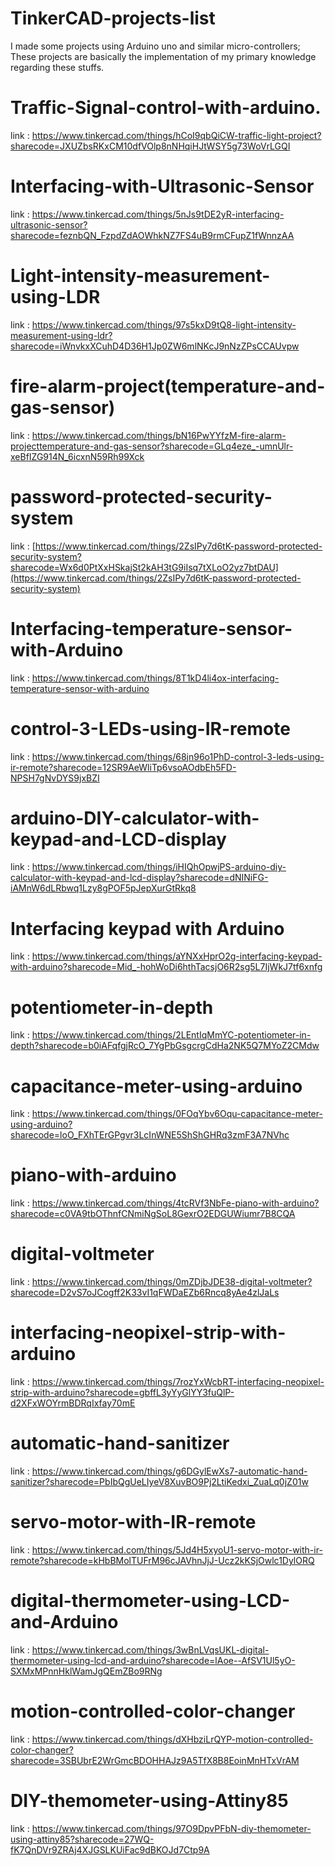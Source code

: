 # TinkerCAD-projects-list
I made some projects using Arduino uno and similar micro-controllers; These projects are basically the implementation of my primary knowledge regarding these stuffs. <br>
# Traffic-Signal-control-with-arduino.<br>
link : https://www.tinkercad.com/things/hCoI9qbQiCW-traffic-light-project?sharecode=JXUZbsRKxCM10dfVOlp8nNHqiHJtWSY5g73WoVrLGQI
# Interfacing-with-Ultrasonic-Sensor<br>
link : https://www.tinkercad.com/things/5nJs9tDE2yR-interfacing-ultrasonic-sensor?sharecode=feznbQN_FzpdZdAOWhkNZ7FS4uB9rmCFupZ1fWnnzAA
# Light-intensity-measurement-using-LDR<br>
link : https://www.tinkercad.com/things/97s5kxD9tQ8-light-intensity-measurement-using-ldr?sharecode=iWnvkxXCuhD4D36H1Jp0ZW6mlNKcJ9nNzZPsCCAUvpw
# fire-alarm-project(temperature-and- gas-sensor) <br>
link : https://www.tinkercad.com/things/bN16PwYYfzM-fire-alarm-projecttemperature-and-gas-sensor?sharecode=GLq4eze_-umnUlr-xeBfIZG914N_6icxnN59Rh99Xck
# password-protected-security-system<br>
link : [https://www.tinkercad.com/things/2ZsIPy7d6tK-password-protected-security-system?sharecode=Wx6d0PtXxHSkajSt2kAH3tG9iIsq7tXLoO2yz7btDAU](https://www.tinkercad.com/things/2ZsIPy7d6tK-password-protected-security-system)
# Interfacing-temperature-sensor-with-Arduino<br>
link : https://www.tinkercad.com/things/8T1kD4li4ox-interfacing-temperature-sensor-with-arduino
# control-3-LEDs-using-IR-remote<br>
link : https://www.tinkercad.com/things/68jn96o1PhD-control-3-leds-using-ir-remote?sharecode=12SR9AeWliTp6vsoAOdbEh5FD-NPSH7gNvDYS9jxBZI
# arduino-DIY-calculator-with-keypad-and-LCD-display<br>
link : https://www.tinkercad.com/things/iHIQhOpwjPS-arduino-diy-calculator-with-keypad-and-lcd-display?sharecode=dNINiFG-iAMnW6dLRbwq1Lzy8gPOF5pJepXurGtRkq8
# Interfacing keypad with Arduino<br>
link : https://www.tinkercad.com/things/aYNXxHprO2g-interfacing-keypad-with-arduino?sharecode=Mid_-hohWoDi6hthTacsjO6R2sg5L7IjWkJ7tf6xnfg
# potentiometer-in-depth<br>
link : https://www.tinkercad.com/things/2LEntIqMmYC-potentiometer-in-depth?sharecode=b0iAFqfgjRcO_7YgPbGsgcrgCdHa2NK5Q7MYoZ2CMdw
# capacitance-meter-using-arduino<br>
link : https://www.tinkercad.com/things/0FOqYbv6Oqu-capacitance-meter-using-arduino?sharecode=loO_FXhTErGPgvr3LcInWNE5ShShGHRq3zmF3A7NVhc
# piano-with-arduino<br>
link : https://www.tinkercad.com/things/4tcRVf3NbFe-piano-with-arduino?sharecode=c0VA9tbOThnfCNmiNgSoL8GexrO2EDGUWiumr7B8CQA
# digital-voltmeter<br>
link : https://www.tinkercad.com/things/0mZDjbJDE38-digital-voltmeter?sharecode=D2vS7oJCogff2K33vI1qFWDaEZb6Rncq8yAe4zlJaLs
# interfacing-neopixel-strip-with-arduino<br>
link : https://www.tinkercad.com/things/7rozYxWcbRT-interfacing-neopixel-strip-with-arduino?sharecode=gbffL3yYyGlYY3fuQlP-d2XFxWOYrmBDRqIxfay70mE
# automatic-hand-sanitizer<br>
link : https://www.tinkercad.com/things/g6DGylEwXs7-automatic-hand-sanitizer?sharecode=PbIbQgUeLIyeV8XuvBO9Pj2LtiKedxi_ZuaLq0jZ01w
# servo-motor-with-IR-remote<br>
link : https://www.tinkercad.com/things/5Jd4H5xyoU1-servo-motor-with-ir-remote?sharecode=kHbBMolTUFrM96cJAVhnJjJ-Ucz2kKSjOwlc1DylORQ
# digital-thermometer-using-LCD-and-Arduino<br>
link : https://www.tinkercad.com/things/3wBnLVqsUKL-digital-thermometer-using-lcd-and-arduino?sharecode=lAoe--AfSV1Ul5yO-SXMxMPnnHklWamJgQEmZBo9RNg
# motion-controlled-color-changer<br>
link : https://www.tinkercad.com/things/dXHbziLrQYP-motion-controlled-color-changer?sharecode=3SBUbrE2WrGmcBDOHHAJz9A5TfX8B8EoinMnHTxVrAM
# DIY-themometer-using-Attiny85<br>
link : https://www.tinkercad.com/things/97O9DpvPFbN-diy-themometer-using-attiny85?sharecode=27WQ-fK7QnDVr9ZRAj4XJGSLKUiFac9dBKOJd7Ctp9A







